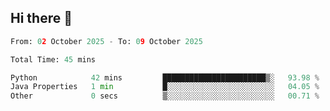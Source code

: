 ## Hi there 👋

<!--START_SECTION:waka-->

```python
From: 02 October 2025 - To: 09 October 2025

Total Time: 45 mins

Python            42 mins         ███████████████████████▒░   93.98 %
Java Properties   1 min           █░░░░░░░░░░░░░░░░░░░░░░░░   04.05 %
Other             0 secs          ▒░░░░░░░░░░░░░░░░░░░░░░░░   00.71 %
```

<!--END_SECTION:waka-->
